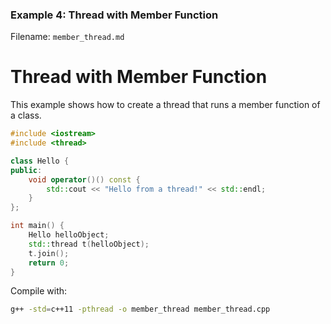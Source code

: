### Example 4: Thread with Member Function
Filename: `member_thread.md`
 
# Thread with Member Function

This example shows how to create a thread that runs a member function of a class.

```cpp
#include <iostream>
#include <thread>

class Hello {
public:
    void operator()() const {
        std::cout << "Hello from a thread!" << std::endl;
    }
};

int main() {
    Hello helloObject;
    std::thread t(helloObject);
    t.join();
    return 0;
}
```

Compile with:
```bash
g++ -std=c++11 -pthread -o member_thread member_thread.cpp
```
 
 